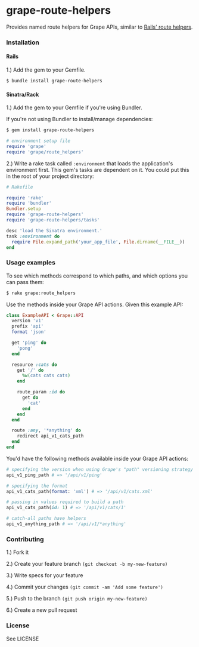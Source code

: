 # grape-route-helpers

 Provides named route helpers for Grape APIs, similar to [Rails' route helpers](http://edgeguides.rubyonrails.org/routing.html#path-and-url-helpers).

### Installation

#### Rails

 1.) Add the gem to your Gemfile.

```bash
$ bundle install grape-route-helpers
```

#### Sinatra/Rack

1.) Add the gem to your Gemfile if you're using Bundler.

If you're not using Bundler to install/manage dependencies:

```bash
$ gem install grape-route-helpers
```

```ruby
# environment setup file
require 'grape'
require 'grape/route_helpers'
```

2.) Write a rake task called `:environment` that loads the application's environment first. This gem's tasks are dependent on it. You could put this in the root of your project directory:

```ruby
# Rakefile

require 'rake'
require 'bundler'
Bundler.setup
require 'grape-route-helpers'
require 'grape-route-helpers/tasks'

desc 'load the Sinatra environment.'
task :environment do
  require File.expand_path('your_app_file', File.dirname(__FILE__))
end
```

### Usage examples

To see which methods correspond to which paths, and which options you can pass them:

```bash
$ rake grape:route_helpers
```

Use the methods inside your Grape API actions. Given this example API:

```ruby
class ExampleAPI < Grape::API
  version 'v1'
  prefix 'api'
  format 'json'

  get 'ping' do
    'pong'
  end

  resource :cats do
    get '/' do
      %w(cats cats cats)
    end

    route_param :id do
      get do
        'cat'
      end
    end
  end

  route :any, '*anything' do
    redirect api_v1_cats_path
  end
end
```

You'd have the following methods available inside your Grape API actions:

```ruby
# specifying the version when using Grape's "path" versioning strategy
api_v1_ping_path # => '/api/v1/ping'

# specifying the format
api_v1_cats_path(format: 'xml') # => '/api/v1/cats.xml'

# passing in values required to build a path
api_v1_cats_path(id: 1) # => '/api/v1/cats/1'

# catch-all paths have helpers
api_v1_anything_path # => '/api/v1/*anything'
```

### Contributing

1.) Fork it

2.) Create your feature branch `(git checkout -b my-new-feature)`

3.) Write specs for your feature

4.) Commit your changes `(git commit -am 'Add some feature')`

5.) Push to the branch `(git push origin my-new-feature)`

6.) Create a new pull request

### License

See LICENSE
